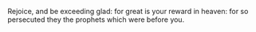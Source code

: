 Rejoice, and be exceeding glad: for great is your reward in heaven: for so persecuted they the prophets which were before you.

